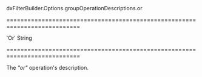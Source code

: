 <!--id-->dxFilterBuilder.Options.groupOperationDescriptions.or<!--/id-->
===========================================================================
<!--default-->'Or'<!--/default-->
<!--type-->String<!--/type-->
===========================================================================

<!--shortDescription-->
The *"or"* operation's description.
<!--/shortDescription-->

<!--fullDescription-->

<!--/fullDescription-->